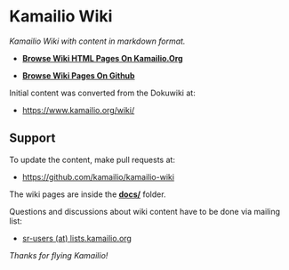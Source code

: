 # Kamailio Wiki #

*Kamailio Wiki with content in markdown format.*

  - **[Browse Wiki HTML Pages On Kamailio.Org](https://www.kamailio.org/wikidocs/)**

  - **[Browse Wiki Pages On Github](docs/index.md)**

Initial content was converted from the Dokuwiki at:

  - https://www.kamailio.org/wiki/

## Support ##

To update the content, make pull requests at:

  - https://github.com/kamailio/kamailio-wiki

The wiki pages are inside the **[docs/](docs/)** folder.

Questions and discussions about wiki content have to be done via mailing list:

  - [sr-users (at) lists.kamailio.org](https://lists.kamailio.org/mailman3/postorius/lists/sr-users.lists.kamailio.org/)

*Thanks for flying Kamailio!*
